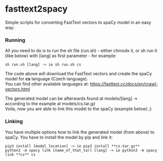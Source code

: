 # fasttext2spacy
Simple scripts for converting FastText vectors to spaCy model in an easy way:

### Running
All you need to do is to run the sh file (run.sh) - either chmodx it, or sh run it (like below) with [lang] as first parameter - for example: 
```
sh run.sh [lang] -> ie sh run.sh cs
```
The code above will download the FastText vectors and create the spaCy model for **cs** language (Czech language). \
You can find other available languages at: https://fasttext.cc/docs/en/crawl-vectors.html

The generated model can be afterwards found at models/[lang] -> according to the example at models/cs.tar.gz\
Voila, now you are able to link this model to the spaCy (example below) ;)


### Linking
You have multiple options how to link the generated model (from above) to spaCy. You have to install the model by pip and link it:
```
pip3 install [model_location] -> ie pip3 install **cs.tar.gz**
python3 -m spacy link [name_of_that_tar] [lang] -> ie python3 -m spacy link **cs** cs
```
